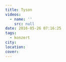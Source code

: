 ```yaml
---
title: Tyson
videos:
  - name: ''
    src: null
date: 2016-05-26 07:16:25
tags:
  - konzert
city:
location:
cover:
---
```

